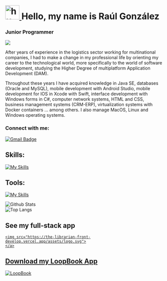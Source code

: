 
<div id="1">
  <h1 dir="auto">
    <a id ="user-photo" class="anchor" aria-hidden="true" href="https://www.raulgarvdev.com" >
    <img src="https://avatars.githubusercontent.com/u/82906346?v=4" alt="https://raulgarvdev.com" style="width: 45px; height:45px;">
    <a/>
    Hello, my name is Raúl González 

  </h1>
</div>
  
<div id="2">
    <h3>Junior Programmer</h3>
    <img src="https://raulgarvdev.com/wp-content/uploads/2022/01/cropped-cropped-cropped-cropped-logo3-e1642667309203.png">
    <p> 
        After years of experience in the logistics sector working for multinational companies, I had to make a change 
       in my professional life by orienting my career to the technological world, more specifically to the world of software development,
      studying the Higher Degree of multiplatform Application Development (DAM).
    </p>
    <p>
      Throughout these years I have acquired knowledge in Java SE, databases (Oracle and MySQL), mobile development with Android Studio,
      mobile development for IOS in Xcode with Swift, interface development with Windows forms in C#, computer network systems, 
      HTML and CSS, business management systems (CRM-ERP), virtualization systems with Docker containers ... among others. I also
      manage MacOS, Linux and Windows operating systems.
    </p>
  

### Connect with me:

[![Gmail Badge](https://img.shields.io/badge/-raulgonzalezdelaaleja@gmail.com-c14438?style=flat-square&logo=Gmail&logoColor=white&link=mailto:raulgonzalezdelaaleja@gmail.com)](mailto:raulgonzalezdelaaleja@gmail.com)
  
</div>
  
<div id="3">
  <h2>Skills:</h2>
  
   [![My Skills](https://skillicons.dev/icons?i=angular,html,css,bootstrap,react,java,spring,swift,androidstudio,cs)](https://skillicons.dev)
  
   <h2>Tools:</h2>
  
   [![My Skills](https://skillicons.dev/icons?i=docker,firebase,git,gradle,maven,idea,linux,wordpress,heroku)](https://skillicons.dev)
   
  ![Github Stats](https://github-readme-stats.vercel.app/api?username=RaulGarvDev&count_private=true&show_icons=true&include_all_commits=true)
  <br>
  ![Top Langs](https://github-readme-stats.vercel.app/api/top-langs/?username=RaulGarvDev&hide=TeX&layout=compact)
  
  
</div>

<div>
   <h2>See my full-stack app </h2>
    <a href="https://the-librarian-front-develop.vercel.app/">
 
    <img src="https://the-librarian-front-develop.vercel.app/assets/logo.svg">
    </a>

 </div>
   
 <div>
   <h2>Download my LoopBook App </h2>
    <a href="https://play.google.com/store/apps/details?id=com.loopbook.loopbook&hl=es&gl=US">
       <img src="https://play-lh.googleusercontent.com/YtU_BHLx-2dqq9as_0AnJa1271zHy37srGNEkh9EE7YAqhfmv70cJC-7kS4RVamXhpw=s180" alt="LoopBook" style="max-width: "100%;">
    </a>
 </div>

